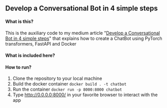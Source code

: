## Develop a Conversational Bot in 4 simple steps

#### **What is this?**
This is the auxiliary code to my medium article "[Develop a Conversational Bot in 4 simple steps]()" that explains how to create a ChatBot using PyTorch transformers, FastAPI and Docker

#### **What is included here?**

#### **How to run?**
1. Clone the repository to your local machine
2. Build the docker container `docker build . -t chatbot`
3. Run the container `docker run -p 8000:8000 chatbot`
4. Type http://0.0.0.0:8000/ in your favorite browser to interact with the app
